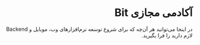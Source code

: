 <div dir="rtl">
  
  # ‫آکادمی مجازی ‌Bit
  در اینجا می‌توانید هر آن‌چه که برای شروع توسعه‌ نرم‌افزارهای وب، موبایل و‫ Backend لازم دارید را فرا بگیرید.

</div>
